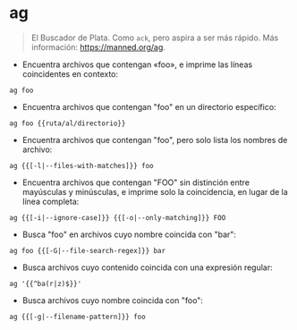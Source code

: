 # ag

> El Buscador de Plata. Como `ack`, pero aspira a ser más rápido.
> Más información: <https://manned.org/ag>.

- Encuentra archivos que contengan «foo», e imprime las líneas coincidentes en contexto:

`ag foo`

- Encuentra archivos que contengan "foo" en un directorio específico:

`ag foo {{ruta/al/directorio}}`

- Encuentra archivos que contengan "foo", pero solo lista los nombres de archivo:

`ag {{[-l|--files-with-matches]}} foo`

- Encuentra archivos que contengan "FOO" sin distinción entre mayúsculas y minúsculas, e imprime solo la coincidencia, en lugar de la línea completa:

`ag {{[-i|--ignore-case]}} {{[-o|--only-matching]}} FOO`

- Busca "foo" en archivos cuyo nombre coincida con "bar":

`ag foo {{[-G|--file-search-regex]}} bar`

- Busca archivos cuyo contenido coincida con una expresión regular:

`ag '{{^ba(r|z)$}}'`

- Busca archivos cuyo nombre coincida con "foo":

`ag {{[-g|--filename-pattern]}} foo`
